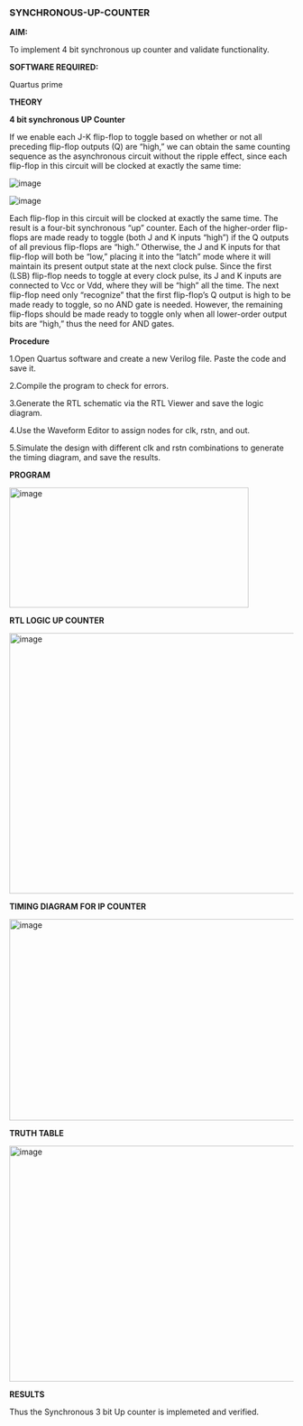 ### SYNCHRONOUS-UP-COUNTER


**AIM:**

To implement 4 bit synchronous up counter and validate functionality.

**SOFTWARE REQUIRED:**

Quartus prime

**THEORY**

**4 bit synchronous UP Counter**

If we enable each J-K flip-flop to toggle based on whether or not all preceding flip-flop outputs (Q) are “high,” we can obtain the same counting sequence as the asynchronous circuit without the ripple effect, since each flip-flop in this circuit will be clocked at exactly the same time:

![image](https://github.com/naavaneetha/SYNCHRONOUS-UP-COUNTER/assets/154305477/d5db3fa0-e413-404c-b80e-b2f39d82e7e8)


![image](https://github.com/naavaneetha/SYNCHRONOUS-UP-COUNTER/assets/154305477/52cb61eb-d04b-442d-810c-31185a68410b)

Each flip-flop in this circuit will be clocked at exactly the same time.
The result is a four-bit synchronous “up” counter. Each of the higher-order flip-flops are made ready to toggle (both J and K inputs “high”) if the Q outputs of all previous flip-flops are “high.”
Otherwise, the J and K inputs for that flip-flop will both be “low,” placing it into the “latch” mode where it will maintain its present output state at the next clock pulse.
Since the first (LSB) flip-flop needs to toggle at every clock pulse, its J and K inputs are connected to Vcc or Vdd, where they will be “high” all the time.
The next flip-flop need only “recognize” that the first flip-flop’s Q output is high to be made ready to toggle, so no AND gate is needed.
However, the remaining flip-flops should be made ready to toggle only when all lower-order output bits are “high,” thus the need for AND gates.

**Procedure**

1.Open Quartus software and create a new Verilog file. Paste the code and save it.

2.Compile the program to check for errors.

3.Generate the RTL schematic via the RTL Viewer and save the logic diagram.

4.Use the Waveform Editor to assign nodes for clk, rstn, and out.

5.Simulate the design with different clk and rstn combinations to generate the timing diagram, and save the results. 

**PROGRAM**

<img width="424" height="213" alt="image" src="https://github.com/user-attachments/assets/4f8d71d5-223d-4c89-8ade-0a98303eeeb9" />



**RTL LOGIC UP COUNTER**

<img width="653" height="462" alt="image" src="https://github.com/user-attachments/assets/e008d932-9298-4910-906e-796bf8b9c2d4" />


**TIMING DIAGRAM FOR IP COUNTER**

<img width="1883" height="357" alt="image" src="https://github.com/user-attachments/assets/b357885f-21a9-42b6-80e1-adfcfa86c9b4" />


**TRUTH TABLE**

<img width="838" height="418" alt="image" src="https://github.com/user-attachments/assets/945a9ade-e5eb-477c-a7a8-34029f8d1ea3" />


**RESULTS**

Thus the Synchronous 3 bit Up counter is implemeted and verified.
